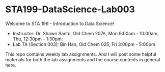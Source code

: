 # STA199-DataScience-Lab003
Welcome to STA 199 - Introduction to Data Science!
  - Instructor: Dr. Shawn Santo, Old Chem 207A, Mon 9:00am - 10:00am, Thu, 12:30pm - 1:30pm;
  - Lab TA (Section 003): Bin Han, Old Chem 025, Fri 3:00pm - 5:00pm

This repo contains weekly lab assignments. And I will post some helpful materials for both the lab assignments and the course contents in general here.
